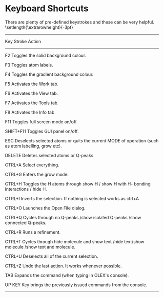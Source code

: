 # Keyboard Shortcuts
There are plenty of pre-defined keystrokes and these can be very helpful. 
\setlength{\extrarowheight}{-3pt}

------------------------------------------------------------------------
Key Stroke  Action
----------  ------------------------------------------------------------
F2          Toggles the solid background colour.

F3          Toggles atom labels.

F4          Toggles the gradient background colour.

F5          Activates the Work tab.

F6          Activates the View tab.

F7          Activates the Tools tab.

F8          Activates the Info tab.

F11         Toggles full screen mode on/off.

SHIFT+F11   Toggles GUI panel on/off. 

ESC         Deselects selected atoms or quits the current MODE of operation (such as atom labelling, grow etc).

DELETE      Deletes selected atoms or Q-peaks.

CTRL+A      Select everything.

CTRL+G      Enters the grow mode.

CTRL+H      Toggles the H atoms through show H / show H with H- bonding interactions / hide H.

CTRL+I      Inverts the selection. If nothing is selected works as ctrl+A

CTRL+O      Launches the Open File dialog.

CTRL+Q      Cycles through no Q-peaks /show isolated Q-peaks /show connected Q-peaks.

CTRL+R      Runs a refinement.

CTRL+T      Cycles through hide molecule and show text /hide text/show molecule /show text and molecule.

CTRL+U      Deselects all of the current selection.

CTRL+Z      Undo the last action. It works whenever possible.

TAB         Expands the command (when typing in OLEX's console).

UP KEY      Key brings the previously issued commands from the console.

------------------------------------------------------------------------
